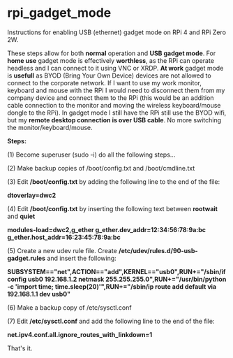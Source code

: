 # rpi_gadget_mode
Instructions for enabling USB (ethernet) gadget mode on RPi 4 and RPi Zero 2W.

These steps allow for both **normal** operation and **USB gadget mode**. For **home use** gadget mode is effectively **worthless**, as the RPi can operate headless and I can connect to it using VNC or XRDP. **At work** gadget mode is **usefull** as BYOD (Bring Your Own Device) devices are not allowed to connect to the corporate network. If I want to use my work monitor, keyboard and mouse with the RPi I would need to disconnect them from my company device and connect them to the RPi (this would be an addition cable connection to the monitor and moving the wireless keyboard/mouse dongle to the RPi). In gadget mode I still have the RPi still use the BYOD wifi, but my **remote desktop connection is over USB cable**. No more switching the monitor/keyboard/mouse.

**Steps:**

(1) Become superuser (sudo -i) do all the following steps...

(2) Make backup copies of /boot/config.txt and /boot/cmdline.txt

(3) Edit **/boot/config.txt** by adding the following line to the end of the file:

**dtoverlay=dwc2**

(4) Edit **/boot/config.txt** by inserting the following text between **rootwait** and **quiet**

**modules-load=dwc2,g_ether g_ether.dev_addr=12:34:56:78:9a:bc g_ether.host_addr=16:23:45:78:9a:bc**

(5) Create a new udev rule file. Create **/etc/udev/rules.d/90-usb-gadget.rules** and insert the following:

**SUBSYSTEM=="net",ACTION=="add",KERNEL=="usb0",RUN+="/sbin/ifconfig usb0 192.168.1.2 netmask 255.255.255.0",RUN+="/usr/bin/python -c 'import time; time.sleep(20)'",RUN+="/sbin/ip route add default via 192.168.1.1 dev usb0"**

(6) Make a backup copy of /etc/sysctl.conf

(7) Edit **/etc/sysctl.conf** and add the following line to the end of the file:

**net.ipv4.conf.all.ignore_routes_with_linkdown=1**

That's it.
